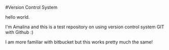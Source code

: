#Version Control System

hello world.

I'm Amalina and this is a test repository on using version control system GIT with Github :)

I am more familiar with bitbucket but this works pretty much the same!
